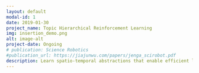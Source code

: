 ```yaml
---
layout: default
modal-id: 1
date: 2019-01-30
project_name: Topic Hierarchical Reinforcement Learning
img: insertion_demo.png
alt: image-alt
project-date: Ongoing
# publication: Science Robotics
#publication_url: https://jiajunwu.com/papers/jenga_scirobot.pdf
description: Learn spatio-temporal abstractions that enable efficient learning of complex manipulation skills. Abstractions characterize different dynamical modes. Defining an option for each abstraction, we learn a hierarchical policy that adapts to different dynamical modes.
---
```

